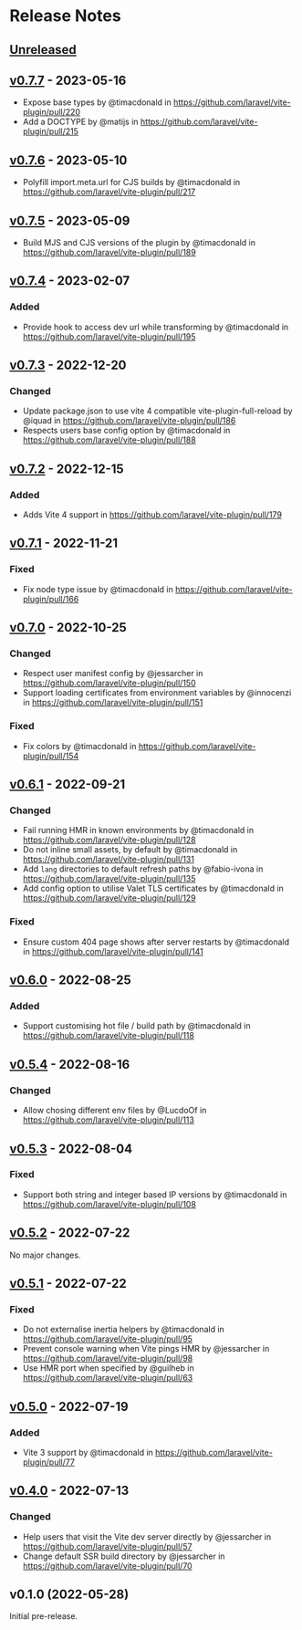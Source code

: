 # Release Notes

## [Unreleased](https://github.com/laravel/vite-plugin/compare/v0.7.7...main)

## [v0.7.7](https://github.com/laravel/vite-plugin/compare/v0.7.6...v0.7.7) - 2023-05-16

- Expose base types by @timacdonald in https://github.com/laravel/vite-plugin/pull/220
- Add a DOCTYPE by @matijs in https://github.com/laravel/vite-plugin/pull/215

## [v0.7.6](https://github.com/laravel/vite-plugin/compare/v0.7.5...v0.7.6) - 2023-05-10

- Polyfill import.meta.url for CJS builds by @timacdonald in https://github.com/laravel/vite-plugin/pull/217

## [v0.7.5](https://github.com/laravel/vite-plugin/compare/v0.7.4...v0.7.5) - 2023-05-09

- Build MJS and CJS versions of the plugin by @timacdonald in https://github.com/laravel/vite-plugin/pull/189

## [v0.7.4](https://github.com/laravel/vite-plugin/compare/v0.7.3...v0.7.4) - 2023-02-07

### Added

- Provide hook to access dev url while transforming by @timacdonald in https://github.com/laravel/vite-plugin/pull/195

## [v0.7.3](https://github.com/laravel/vite-plugin/compare/v0.7.2...v0.7.3) - 2022-12-20

### Changed

- Update package.json to use vite 4 compatible vite-plugin-full-reload by @iquad in https://github.com/laravel/vite-plugin/pull/186
- Respects users base config option by @timacdonald in https://github.com/laravel/vite-plugin/pull/188

## [v0.7.2](https://github.com/laravel/vite-plugin/compare/v0.7.1...v0.7.2) - 2022-12-15

### Added

- Adds Vite 4 support in https://github.com/laravel/vite-plugin/pull/179

## [v0.7.1](https://github.com/laravel/vite-plugin/compare/v0.7.0...v0.7.1) - 2022-11-21

### Fixed

- Fix node type issue by @timacdonald in https://github.com/laravel/vite-plugin/pull/166

## [v0.7.0](https://github.com/laravel/vite-plugin/compare/v0.6.1...v0.7.0) - 2022-10-25

### Changed

- Respect user manifest config by @jessarcher in https://github.com/laravel/vite-plugin/pull/150
- Support loading certificates from environment variables by @innocenzi in https://github.com/laravel/vite-plugin/pull/151

### Fixed

- Fix colors by @timacdonald in https://github.com/laravel/vite-plugin/pull/154

## [v0.6.1](https://github.com/laravel/vite-plugin/compare/v0.6.0...v0.6.1) - 2022-09-21

### Changed

- Fail running HMR in known environments by @timacdonald in https://github.com/laravel/vite-plugin/pull/128
- Do not inline small assets, by default by @timacdonald in https://github.com/laravel/vite-plugin/pull/131
- Add `lang` directories to default refresh paths by @fabio-ivona in https://github.com/laravel/vite-plugin/pull/135
- Add config option to utilise Valet TLS certificates by @timacdonald in https://github.com/laravel/vite-plugin/pull/129

### Fixed

- Ensure custom 404 page shows after server restarts by @timacdonald in https://github.com/laravel/vite-plugin/pull/141

## [v0.6.0](https://github.com/laravel/vite-plugin/compare/v0.5.4...v0.6.0) - 2022-08-25

### Added

- Support customising hot file / build path by @timacdonald in https://github.com/laravel/vite-plugin/pull/118

## [v0.5.4](https://github.com/laravel/vite-plugin/compare/v0.5.3...v0.5.4) - 2022-08-16

### Changed

- Allow chosing different env files by @LucdoOf in https://github.com/laravel/vite-plugin/pull/113

## [v0.5.3](https://github.com/laravel/vite-plugin/compare/v0.5.2...v0.5.3) - 2022-08-04

### Fixed

- Support both string and integer based IP versions by @timacdonald in https://github.com/laravel/vite-plugin/pull/108

## [v0.5.2](https://github.com/laravel/vite-plugin/compare/v0.5.1...v0.5.2) - 2022-07-22

No major changes.

## [v0.5.1](https://github.com/laravel/vite-plugin/compare/v0.5.0...v0.5.1) - 2022-07-22

### Fixed

- Do not externalise inertia helpers by @timacdonald in https://github.com/laravel/vite-plugin/pull/95
- Prevent console warning when Vite pings HMR by @jessarcher in https://github.com/laravel/vite-plugin/pull/98
- Use HMR port when specified by @guilheb in https://github.com/laravel/vite-plugin/pull/63

## [v0.5.0](https://github.com/laravel/vite-plugin/compare/v0.4.0...v0.5.0) - 2022-07-19

### Added

- Vite 3 support by @timacdonald in https://github.com/laravel/vite-plugin/pull/77

## [v0.4.0](https://github.com/laravel/package-template/compare/v0.1.0...v0.4.0) - 2022-07-13

### Changed

- Help users that visit the Vite dev server directly by @jessarcher in https://github.com/laravel/vite-plugin/pull/57
- Change default SSR build directory by @jessarcher in https://github.com/laravel/vite-plugin/pull/70

## v0.1.0 (2022-05-28)

Initial pre-release.
